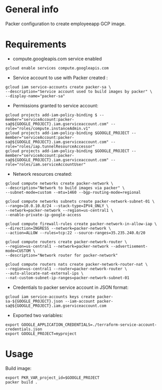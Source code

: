 # General info

Packer configuration to create employeeapp GCP image.

# Requirements
* compute.googleapis.com service enabled
```
gcloud enable services compute.googleapis.com
```
* Service account to use with Packer created :
```
gcloud iam service-accounts create packer-sa \
--description="Service account used to build images by packer" \
--display-name="packer-sa"
```
* Permissions granted to service account:
```
gcloud projects add-iam-policy-binding $ --member="serviceAccount:packer-sa@${GOOGLE_PROJECT}.iam.gserviceaccount.com" --role="roles/compute.instanceAdmin.v1"
gcloud projects add-iam-policy-binding $GOOGLE_PROJECT --member="serviceAccount:packer-sa@${GOOGLE_PROJECT}.iam.gserviceaccount.com" --role="roles/iap.tunnelResourceAccessor"
gcloud projects add-iam-policy-binding $GOOGLE_PROJECT --member="serviceAccount:packer-sa@${GOOGLE_PROJECT}.iam.gserviceaccount.com" --role="roles/iam.serviceAccountUser"
```
* Network resources created:
```
gcloud compute networks create packer-network \
--description="Network to build images via packer" \
--subnet-mode=custom --mtu=1460 --bgp-routing-mode=regional

gcloud compute networks subnets create packer-network-subnet-01 \
--range=10.0.10.0/24 --stack-type=IPV4_ONLY \
--network=packer-network --region=us-central1 \
--enable-private-ip-google-access

gcloud compute firewall-rules create packer-network-in-allow-iap \
--direction=INGRESS --network=packer-network \
--action=ALLOW --rules=tcp:22 --source-ranges=35.235.240.0/20

gcloud compute routers create packer-network-router \
--region=us-central1 --network=packer-network --advertisement-mode=CUSTOM \
--description="Network router for packer-network"

gcloud compute routers nats create packer-network-router-nat \
--region=us-central1 --router=packer-network-router \
--auto-allocate-nat-external-ips \
--nat-custom-subnet-ip-ranges=packer-network-subnet-01
```
* Credentials to packer service account in JSON format:
```
gcloud iam service-accounts keys create packer-sa-${GOOGLE_PROJECT}.json --iam-account packer-sa@${GOOGLE_PROJECT}.iam.gserviceaccount.com
```
* Exported two variables:
```
export GOOGLE_APPLICATION_CREDENTIALS=./terraform-service-account-credentials.json
export GOOGLE_PROJECT=myproject
```

# Usage
Build image:
```
export PKR_VAR_project_id=$GOOGLE_PROJECT
packer build .
```
